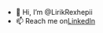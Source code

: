- 👋 Hi, I’m @LirikRexhepii
- 📫 Reach me on[LinkedIn](https://www.linkedin.com/in/lirik-rexhepi-700511240/)

<!---
LirikRexhepii/LirikRexhepii is a ✨ special ✨ repository because its `README.md` (this file) appears on your GitHub profile.
You can click the Preview link to take a look at your changes.
--->

